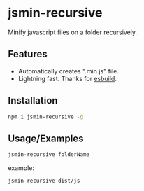 
# jsmin-recursive

Minify javascript files on a folder recursively.

## Features

- Automatically creates ".min.js" file.
- Lightning fast. Thanks for [esbuild](https://esbuild.github.io/).


## Installation

```bash
npm i jsmin-recursive -g
```
## Usage/Examples
```bash
jsmin-recursive folderName
```
example:
```bash
jsmin-recursive dist/js
```
